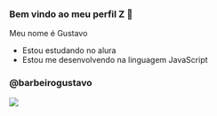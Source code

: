### Bem vindo ao meu perfil Z 💙

Meu nome é Gustavo

- Estou estudando no alura
- Estou me desenvolvendo na linguagem JavaScript 
### @barbeirogustavo

![](https://media.tenor.com/1LIg53cFqXoAAAAC/naruto.gif)
